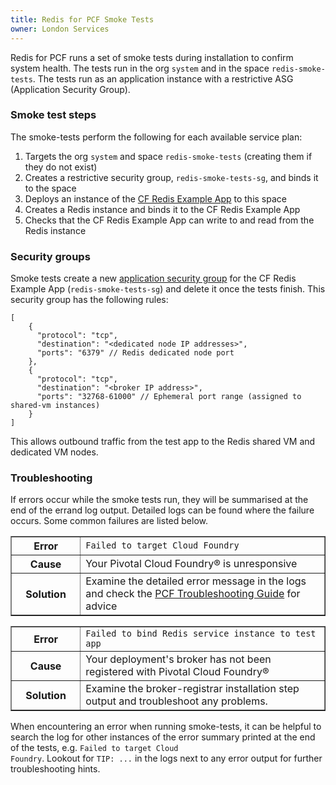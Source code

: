 ```yaml
---
title: Redis for PCF Smoke Tests
owner: London Services
---
```


Redis for PCF runs a set of smoke tests during installation to confirm system health. The tests run in the org <code>system</code> and in the space <code>redis-smoke-tests</code>. The tests run as an application instance with a restrictive ASG (Application Security Group).

### Smoke test steps

The smoke-tests perform the following for each available service plan:

1. Targets the org <code>system</code> and space <code>redis-smoke-tests</code> (creating them if they do not exist)
1. Creates a restrictive security group, <code>redis-smoke-tests-sg</code>, and binds it to the space
1. Deploys an instance of the [CF Redis Example App](https://github.com/pivotal-cf/cf-redis-example-app) to this space
1. Creates a Redis instance and binds it to the CF Redis Example App
1. Checks that the CF Redis Example App can write to and read from the Redis instance

### Security groups

Smoke tests create a new [application security group](https://docs.pivotal.io/pivotalcf/1-7/adminguide/app-sec-groups.html) for the CF Redis Example App (`redis-smoke-tests-sg`) and delete it once the tests finish. This security group has the following rules:

```
[
    {
      "protocol": "tcp",
      "destination": "<dedicated node IP addresses>",
      "ports": "6379" // Redis dedicated node port
    },
    {
      "protocol": "tcp",
      "destination": "<broker IP address>",
      "ports": "32768-61000" // Ephemeral port range (assigned to shared-vm instances)
    }
]
```

This allows outbound traffic from the test app to the Redis shared VM and dedicated VM nodes.

### Troubleshooting

If errors occur while the smoke tests run, they will be summarised at the end of the errand log output. Detailed logs can be found where the failure occurs. Some common failures are listed below.

<table border='1' class='nice'>
<tr>
  <th width="22%">Error</th>
  <td><code>Failed to target Cloud Foundry</code>
  </td>
</tr>
<tr>
  <th>Cause</th>
  <td>Your Pivotal Cloud Foundry&reg; is unresponsive</td>
</tr>
<tr>
  <th>Solution</th>
  <td>Examine the detailed error message in the logs and check the <a href="https://docs.pivotal.io/pivotalcf/1-7/customizing/troubleshooting.html">PCF Troubleshooting Guide</a> for advice</td>
</tr>
</table>

<table border='1' class='nice'>
<tr>
  <th width="22%">Error</th>
  <td><code>Failed to bind Redis service instance to test app</code>
  </td>
</tr>
<tr>
  <th>Cause</th>
  <td>Your deployment's broker has not been registered with Pivotal Cloud Foundry&reg;</td>
</tr>
<tr>
  <th>Solution</th>
  <td>Examine the broker-registrar installation step output and troubleshoot any problems.</td>
</tr>
</table>

When encountering an error when running smoke-tests, it can be helpful to search the log for other instances of the error summary printed at the end of the tests, e.g. <code>Failed to target Cloud Foundry</code>. Lookout for <code>TIP: ...</code> in the logs next to any error output for further troubleshooting hints.
